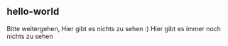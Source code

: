 ## hello-world
Bitte weitergehen, Hier gibt es nichts zu sehen :)
Hier gibt es immer noch nichts zu sehen